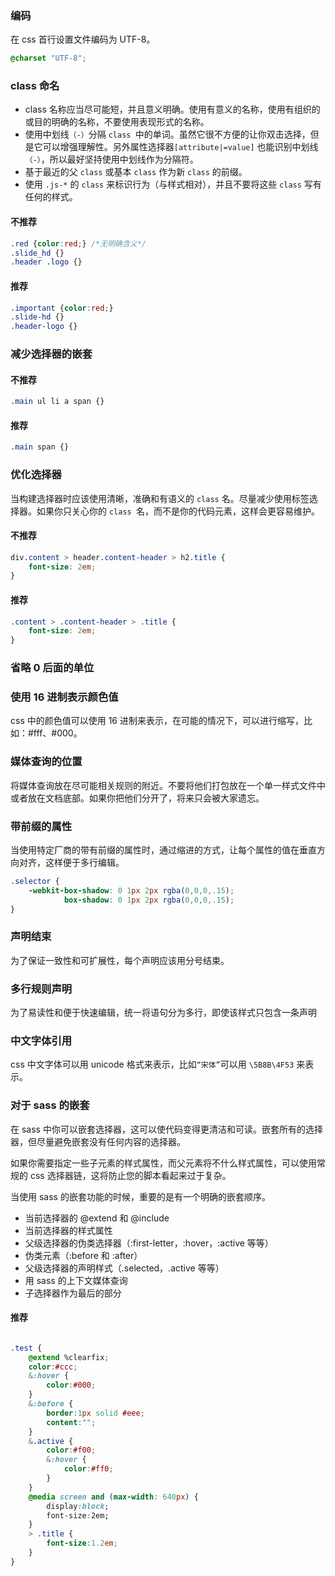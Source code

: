
### 编码

在 css 首行设置文件编码为 UTF-8。

```css
@charset "UTF-8";

```

### class 命名

* class 名称应当尽可能短，并且意义明确。使用有意义的名称，使用有组织的或目的明确的名称，不要使用表现形式的名称。
* 使用中划线`（-）`分隔 `class `中的单词。虽然它很不方便的让你双击选择，但是它可以增强理解性。另外属性选择器`[attribute|=value]`  也能识别中划线`（-）`，所以最好坚持使用中划线作为分隔符。
* 基于最近的父 `class` 或基本 `class` 作为新 `class` 的前缀。
* 使用 `.js-*` 的 `class` 来标识行为（与样式相对），并且不要将这些 `class` 写有任何的样式。

#### 不推荐

```css
.red {color:red;} /*无明确含义*/
.slide_hd {}
.header .logo {}
```

#### 推荐

```css
.important {color:red;}
.slide-hd {}
.header-logo {}
```


### 减少选择器的嵌套

#### 不推荐

```css
.main ul li a span {}
```

#### 推荐

```css
.main span {}
```

### 优化选择器

当构建选择器时应该使用清晰，准确和有语义的 `class` 名。尽量减少使用标签选择器。如果你只关心你的 `class `名，而不是你的代码元素，这样会更容易维护。

#### 不推荐

```css
div.content > header.content-header > h2.title {
    font-size: 2em;
}
```

#### 推荐

```css
.content > .content-header > .title {
    font-size: 2em;
}
```

### 省略 0 后面的单位


### 使用 16 进制表示颜色值

css 中的颜色值可以使用 16 进制来表示，在可能的情况下，可以进行缩写，比如：#fff、#000。

### 媒体查询的位置

将媒体查询放在尽可能相关规则的附近。不要将他们打包放在一个单一样式文件中或者放在文档底部。如果你把他们分开了，将来只会被大家遗忘。

### 带前缀的属性

当使用特定厂商的带有前缀的属性时，通过缩进的方式，让每个属性的值在垂直方向对齐，这样便于多行编辑。

```css
.selector {
    -webkit-box-shadow: 0 1px 2px rgba(0,0,0,.15);
            box-shadow: 0 1px 2px rgba(0,0,0,.15);
}
```

### 声明结束

为了保证一致性和可扩展性，每个声明应该用分号结束。

### 多行规则声明

为了易读性和便于快速编辑，统一将语句分为多行，即使该样式只包含一条声明

### 中文字体引用

css 中文字体可以用 unicode 格式来表示，比如`“宋体”`可以用 `\5B8B\4F53` 来表示。

### 对于 sass 的嵌套

在 sass 中你可以嵌套选择器，这可以使代码变得更清洁和可读。嵌套所有的选择器，但尽量避免嵌套没有任何内容的选择器。

如果你需要指定一些子元素的样式属性，而父元素将不什么样式属性，可以使用常规的 css 选择器链，这将防止您的脚本看起来过于复杂。

当使用 sass 的嵌套功能的时候，重要的是有一个明确的嵌套顺序。

* 当前选择器的 @extend 和 @include
* 当前选择器的样式属性
* 父级选择器的伪类选择器（:first-letter，:hover，:active 等等）
* 伪类元素（:before 和 :after）
* 父级选择器的声明样式（.selected，.active 等等）
* 用 sass 的上下文媒体查询
* 子选择器作为最后的部分

#### 推荐

```css

.test {
    @extend %clearfix;
    color:#ccc;
    &:hover {
        color:#000;
    }
    &:before {
        border:1px solid #eee;
        content:"";
    }
    &.active {
        color:#f00;
        &:hover {
            color:#ff0;
        }
    }
    @media screen and (max-width: 640px) {
        display:block;
        font-size:2em;
    }
    > .title {
        font-size:1.2em;
    }
}
```
